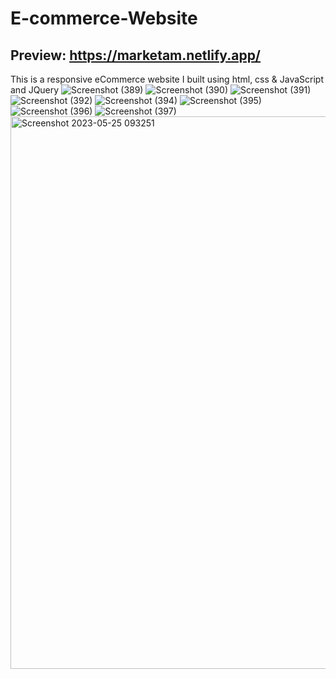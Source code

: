 # E-commerce-Website       
## Preview: https://marketam.netlify.app/   
This is a responsive eCommerce website I built using html, css &amp; JavaScript and  JQuery
![Screenshot (389)](https://github.com/YannKamche/E-Commerce-Website/assets/122357201/7c1be997-a68d-493f-9992-45b85e5003ec)
![Screenshot (390)](https://github.com/YannKamche/E-Commerce-Website/assets/122357201/91b739c8-d4af-4e5e-ab58-01e40c02bb77)
![Screenshot (391)](https://github.com/YannKamche/E-Commerce-Website/assets/122357201/1a15b261-e426-4369-b9f2-90746ee917fc)
![Screenshot (392)](https://github.com/YannKamche/E-Commerce-Website/assets/122357201/ca5f8717-b25e-4408-a0d0-95c175d9433c)
![Screenshot (394)](https://github.com/YannKamche/E-Commerce-Website/assets/122357201/1a7775d9-8370-490e-b881-3ac4ee6b0bff)
![Screenshot (395)](https://github.com/YannKamche/E-Commerce-Website/assets/122357201/42e9f286-7126-4f09-af31-d53d82651f89)
![Screenshot (396)](https://github.com/YannKamche/E-Commerce-Website/assets/122357201/a3852f5e-5161-44ef-905e-7cc2d7ad30d8)
![Screenshot (397)](https://github.com/YannKamche/E-Commerce-Website/assets/122357201/4a346d34-c5aa-491d-a3cb-17bace315bbc)
<img width="884" alt="Screenshot 2023-05-25 093251" src="https://github.com/YannKamche/E-Commerce-Website/assets/122357201/383a0407-02fb-4262-812f-9f3c6d8cbf85">

